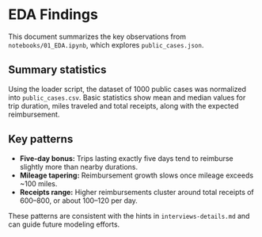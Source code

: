 # EDA Findings

This document summarizes the key observations from `notebooks/01_EDA.ipynb`, which explores `public_cases.json`.

## Summary statistics

Using the loader script, the dataset of 1000 public cases was normalized into `public_cases.csv`. Basic statistics show mean and median values for trip duration, miles traveled and total receipts, along with the expected reimbursement.

## Key patterns

- **Five-day bonus:** Trips lasting exactly five days tend to reimburse slightly more than nearby durations.
- **Mileage tapering:** Reimbursement growth slows once mileage exceeds ~100 miles.
- **Receipts range:** Higher reimbursements cluster around total receipts of $600–$800, or about $100–$120 per day.

These patterns are consistent with the hints in `interviews-details.md` and can guide future modeling efforts.
